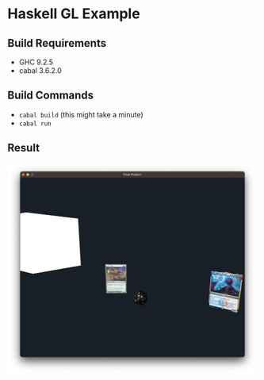 # Haskell GL Example

## Build Requirements
- GHC 9.2.5 
- cabal 3.6.2.0

## Build Commands
- `cabal build` (this might take a minute)
- `cabal run`

## Result
![Screenshot](docs/screen-shot.png)